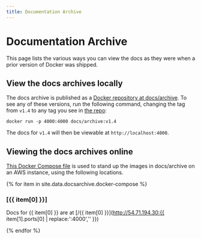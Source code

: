 ```yaml
---
title: Documentation Archive
---
```


# Documentation Archive

This page lists the various ways you can view the docs as they were when a
prior version of Docker was shipped.

## View the docs archives locally

The docs archive is published as a [Docker repository at docs/archive](https://hub.docker.com/r/docs/archive/tags/).
To see any of these versions, run the following command, changing
the tag from `v1.4` to any tag you see in [the repo](https://hub.docker.com/r/docs/archive/tags/):

```shell
docker run -p 4000:4000 docs/archive:v1.4
```

The docs for `v1.4` will then be viewable at `http://localhost:4000`.

## Viewing the docs archives online

[This Docker Compose file](https://github.com/docker/docker.github.io/blob/master/_data/docsarchive/docker-compose.yml)
is used to stand up the images in docs/archive on an AWS instance, using the
following locations.

{% for item in site.data.docsarchive.docker-compose %}

### [{{ item[0] }}]

Docs for {{ item[0] }} are at [/{{ item[0] }}](http://54.71.194.30:{{ item[1].ports[0] | replace:':4000','' }})

{% endfor %}
